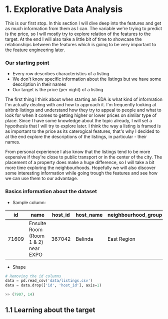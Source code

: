 # 1. Explorative Data Analysis
This is our first stop. In this section I will dive deep into the features and get as much information from them as I can. The variable we're trying to predict is the price, so I will mostly try to explore relation of the features to the target. At the end I will also take a little bit of time to showcase the relationships between the features which is going to be very important to the feature engineering later.

### Our starting point
- Every row describes characteristics of a listing
- We don't know specific information about the listings but we have some description in their names
- Our target is the price (per night) of a listing

The first thing I think about when starting an EDA is what kind of information I'm actually dealing with and how to approach it. I'm frequently looking at airbnb listings and understand how they try to appeal to people and what to look for when it comes to getting higher or lower prices on similar type of place. Since I have some knowledge about the topic already, I will set a hypothesis that I will try to explore later. I think the way a listing is framed is as important to the price as its caterogical features, that's why I decided to at the end explore the descriptions of the listings, in particular - their names.

From personal experience I also know that the listings tend to be more expensive if they're close to public transport or in the center of the city. The placement of a property does make a huge difference, so I will take a bit more time exploring the neighbourhoods. Hopefully we will also discover some interesting information while going trough the features and see how we can use them to our advantage. 

### Basics information about the dataset
- Sample column:

| id | name | host_id | host_name | neighbourhood_group | neighbourhood | latitude | longitude | room_type | price | minimum_nights | number_of_reviews | last_review | reviews_per_month | calculated_host_listings_count | availability_365 |
| --- | --- | --- | --- | --- | --- | --- | --- | --- | --- | --- | --- | --- | --- | --- | --- |
| 71609 | Ensuite Room (Room 1 & 2) near EXPO | 367042 | Belinda | East Region | Tampines | 1.34541 | 103.95712 | Private room | 206 | 1 | 14 | 2019-08-11 | 0.15 | 9 | 353 |

- Shape
```python
# Removing the id columns
data = pd.read_csv('data/listings.csv')
data = data.drop(['id', 'host_id'], axis=1)

>> (7907, 14)
```

## 1.1 Learning about the target

